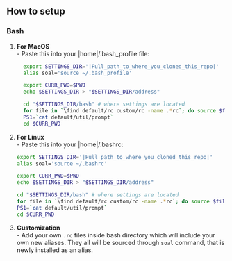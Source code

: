 How to setup
------------

### Bash
  1. **For MacOS**  
    - Paste this into your |home|/.bash_profile file:  
      ```bash
        export SETTINGS_DIR='|Full_path_to_where_you_cloned_this_repo|'
        alias soal='source ~/.bash_profile'

        export CURR_PWD=$PWD
        echo $SETTINGS_DIR > "$SETTINGS_DIR/address"

        cd "$SETTINGS_DIR/bash" # where settings are located
        for file in `\find default/rc custom/rc -name .*rc`; do source $file; done;
        PS1=`cat default/util/prompt`
        cd $CURR_PWD
        ```

  2. **For Linux**  
    - Paste this into your |home|/.bashrc:  
      ```bash
      export SETTINGS_DIR='|Full_path_to_where_you_cloned_this_repo|'
      alias soal='source ~/.bashrc'

      export CURR_PWD=$PWD
      echo $SETTINGS_DIR > "$SETTINGS_DIR/address"

      cd "$SETTINGS_DIR/bash" # where settings are located
      for file in `\find default/rc custom/rc -name .*rc`; do source $file; done;
      PS1=`cat default/util/prompt`
      cd $CURR_PWD
      ```

  3. **Customization**  
    - Add your own `.rc` files inside bash directory which will include your own new aliases. They all will be sourced through `soal` command, that is newly installed as an alias.
  
